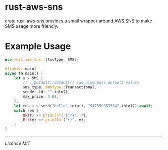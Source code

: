 # rust-aws-sns

crate rust-aws-sns provides a small wrapper around AWS SNS to make SMS usage more friendly.

# Example Usage

```rust
use rust_aws_sns::{SmsType, SMS};

#[tokio::main]
async fn main() {
    let s = SMS {
        // ..Default::default() can also pass default values
        sms_type: SmsType::Transactional,
        sender_id: "".into(),
        max_price: 0.01,
    };
    let res = s.send("hello".into(), "917559981534".into()).await;
    match res {
        Ok(r) => println!("{:?}", r),
        Err(e) => println!("{}", e),
    }
}
```

---

_Licence MIT_
